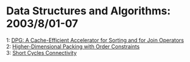 # Data Structures and Algorithms: 2003/8/01-07  
1: [DPG: A Cache-Efficient Accelerator for Sorting and for Join Operators](https://doi.org/10.48550/arXiv.cs/0308004)  
2: [Higher-Dimensional Packing with Order Constraints](https://doi.org/10.48550/arXiv.cs/0308006)  
3: [Short Cycles Connectivity](https://doi.org/10.48550/arXiv.cs/0308011)  